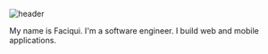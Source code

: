 ![header](https://capsule-render.vercel.app/api?type=soft&color=gradient&height=80&text=Hey%20Guys%20!-nl-&desc=Welcome%20on%20my%20profile&fontSize=30)
<!-- <img src="https://github.com/sudofm/sudofm/blob/main/header_img.jpg?raw=true" style="width:300px;"/></p> -->

<!-- 
![top-langs](https://github-readme-stats.vercel.app/api/top-langs?username=sudofm&show_icons=true&theme=radical)

![github stats](https://github-readme-stats.vercel.app/api?username=sudofm&show_icons=true&theme=radical)

-->
My name is Faciqui. I'm a software engineer. I build web and mobile applications.
<!--
**sudofm/sudofm** is a ✨ _special_ ✨ repository because its `README.md` (this file) appears on your GitHub profile.

Here are some ideas to get you started:

- 🔭 I’m currently working on ...
- 🌱 I’m currently learning ...
- 👯 I’m looking to collaborate on ...
- 🤔 I’m looking for help with ...
- 💬 Ask me about ...
- 📫 How to reach me: ...
- 😄 Pronouns: ...
- ⚡ Fun fact: ...
-->
